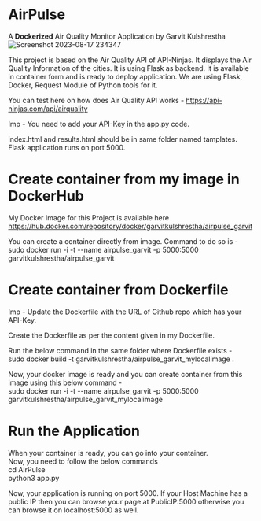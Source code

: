 # AirPulse
A **Dockerized** Air Quality Monitor Application by Garvit Kulshrestha
![Screenshot 2023-08-17 234347](https://github.com/Garvitkul/AirPulse/assets/83578615/c75d9a7b-cf61-45a3-b051-f88df2988ae0)

This project is based on the Air Quality API of API-Ninjas. It displays the Air Quality Information of the cities. It is using Flask as backend. It is available in container form and is ready to deploy application. We are using Flask, Docker, Request Module of Python tools for it.

You can test here on how does Air Quality API works - https://api-ninjas.com/api/airquality

Imp - You need to add your API-Key in the app.py code.

index.html and results.html should be in same folder named tamplates.
Flask application runs on port 5000.

# Create container from my image in DockerHub

My Docker Image for this Project is available here <br />
https://hub.docker.com/repository/docker/garvitkulshrestha/airpulse_garvit <br />

You can create a container directly from image. Command to do so is - <br />
sudo docker run -i -t --name airpulse_garvit -p 5000:5000 garvitkulshrestha/airpulse_garvit <br />

# Create container from Dockerfile

Imp - Update the Dockerfile with the URL of Github repo which has your API-Key.

Create the Dockerfile as per the content given in my Dockerfile.

Run the below command in the same folder where Dockerfile exists - <br />
sudo docker build -t garvitkulshrestha/airpulse_garvit_mylocalimage .

Now, your docker image is ready and you can create container from this image using this below command - <br />
sudo docker run -i -t --name airpulse_garvit -p 5000:5000 garvitkulshrestha/airpulse_garvit_mylocalimage

# Run the Application

When your container is ready, you can go into your container. <br />
Now, you need to follow the below commands <br />
cd AirPulse <br>
python3 app.py

Now, your application is running on port 5000. If your Host Machine has a public IP then you can browse your page at PublicIP:5000 otherwise you can browse it on localhost:5000 as well.
